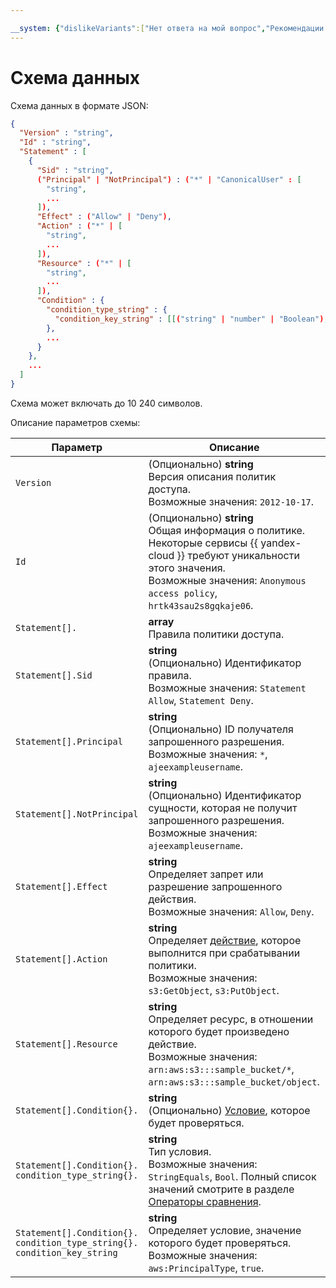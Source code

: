 ```yaml
---

__system: {"dislikeVariants":["Нет ответа на мой вопрос","Рекомендации не помогли","Содержание не соответствует заголовку","Другое"]}
---
```

# Схема данных

Схема данных в формате JSON:

```json
{
  "Version" : "string",
  "Id" : "string",
  "Statement" : [
    {
      "Sid" : "string",
      ("Principal" | "NotPrincipal") : ("*" | "CanonicalUser" : [
        "string",
        ...
      ]),
      "Effect" : ("Allow" | "Deny"),
      "Action" : ("*" | [
        "string",
        ...
      ]),
      "Resource" : ("*" | [
        "string",
        ...
      ]),
      "Condition" : {
        "condition_type_string" : {
          "condition_key_string" : [[("string" | "number" | "Boolean"),...]...]
        },
        ...
      }  
    },
    ...
  ]
}
```

Схема может включать до 10 240 символов.

Описание параметров схемы:

Параметр | Описание
----- | -----
`Version` | (Опционально) **string**<br/>Версия описания политик доступа.<br/>Возможные значения: `2012-10-17`.
`Id` | (Опционально) **string**<br/>Общая информация о политике. Некоторые сервисы {{ yandex-cloud }} требуют уникальности этого значения.<br/>Возможные значения: `Anonymous access policy`, `hrtk43sau2s8gqkaje06`.
`Statement[].` | **array**<br/>Правила политики доступа.
`Statement[].Sid` | **string**<br/>(Опционально) Идентификатор правила.<br/>Возможные значения: `Statement Allow`, `Statement Deny`.
`Statement[].Principal` | **string**<br/>(Опционально) ID получателя запрошенного разрешения.<br/>Возможные значения: `*`, `ajeexampleusername`.
`Statement[].NotPrincipal` | **string**<br/>(Опционально) Идентификатор сущности, которая не получит запрошенного разрешения.<br/>Возможные значения: `ajeexampleusername`.
`Statement[].Effect` | **string**<br/>Определяет запрет или разрешение запрошенного действия.<br/>Возможные значения: `Allow`, `Deny`.
`Statement[].Action` | **string**<br/>Определяет [действие](actions.md), которое выполнится при срабатывании политики.<br/>Возможные значения: `s3:GetObject`, `s3:PutObject`.
`Statement[].Resource` | **string**<br/>Определяет ресурс, в отношении которого будет произведено действие.<br/>Возможные значения: `arn:aws:s3:::sample_bucket/*`, `arn:aws:s3:::sample_bucket/object`.
`Statement[].Condition{}.` | **string**<br/>(Опционально) [Условие](conditions.md), которое будет проверяться.
`Statement[].Condition{}.`<br/>`condition_type_string{}.` | **string**<br/>Тип условия.<br/>Возможные значения: `StringEquals`, `Bool`. Полный список значений смотрите в разделе [Операторы сравнения](conditions.md#condition-operators).
`Statement[].Condition{}.`<br/>`condition_type_string{}.`<br/>`condition_key_string` | **string**<br/>Определяет условие, значение которого будет проверяться.<br/>Возможные значения: `aws:PrincipalType`, `true`.
